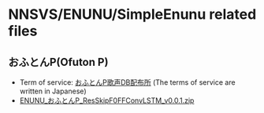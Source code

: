 # NNSVS/ENUNU/SimpleEnunu related files

## おふとんP(Ofuton P)
- Term of service: [おふとんP歌声DB配布所](https://sites.google.com/view/oftn-utagoedb/%E3%83%9B%E3%83%BC%E3%83%A0) (The terms of service are written in Japanese)
- [ENUNU_おふとんP_ResSkipF0FFConvLSTM_v0.0.1.zip](https://drive.google.com/file/d/1-9S3ZkD2oGteOhuayJ9ICQhsSJa6Qvc-/view?usp=share_link)
